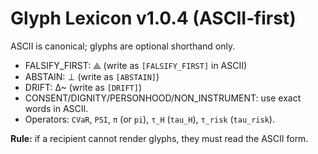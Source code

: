 # Glyph Lexicon v1.0.4 (ASCII‑first)

ASCII is canonical; glyphs are optional shorthand only.

- FALSIFY_FIRST: ⟁  (write as `[FALSIFY_FIRST]` in ASCII)
- ABSTAIN: ⊥        (write as `[ABSTAIN]`)
- DRIFT: Δ~         (write as `[DRIFT]`)
- CONSENT/DIGNITY/PERSONHOOD/NON_INSTRUMENT: use exact words in ASCII.
- Operators: `CVaR`, `PSI`, `π` (or `pi`), `τ_H` (`tau_H`), `τ_risk` (`tau_risk`).

**Rule:** if a recipient cannot render glyphs, they must read the ASCII form.
